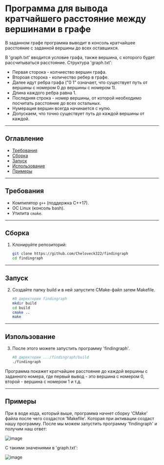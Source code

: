 # Программа для вывода кратчайшего расстояние между вершинами в графе

В заданном графе программа выводит в консоль кратчайшее расстояние с заданной вершины до всех оставшихся. 

В 'graph.txt' вводится условие графа, также вершина, с которого будет рассчитываться расстояние.
Структура 'graph.txt': 
- Первая сторока - колчиество вершин графа.
- Второая сторока -  количество ребер в графе.
- Далее идут ребра графа ("0 1" означает, что существует путь от вершины с номером 0 до вершины с номером 1).
- Длина каждого ребра равна 1.
- Последняя строка - номер вершины, от которой необходимо посчитать расстояние до всех остальных.
- Нумерация вершин всегда начинается с нулю.
- Допускаем, что точно существует путь до каждой вершины от каждой.

---

## Оглавление

- [Требования](#требования)
- [Сборка](#сборка)
- [Запуск](#запуск)
- [Использование](#использование)
- [Примеры](#примеры)

---

## Требования

- Компилятор `g++` (поддержка C++17).
- ОС Linux (консоль bash).
- Утилита `сmake`.

---

## Сборка

1. Клонируйте репозиторий:
   ```bash
   git clone https://github.com/Cheloveck322/findingraph
   cd findingraph

---

## Запуск

2. Создайте папку build и в ней запустите CMake-файл затем Makefile.
   ```bash
   #В директории findingraph
   mkdir build
   cd build
   cmake ..
   make

---

## Изпользование

3. После этого можете запустить программу 'findingraph'.
   ```bash
   #В директории .../findingraph/build
   ./findingraph
  Программа покажет кратчайшее расстояние до каждой вершины с заданного номера, где первый вывод - это вершина с номером 0, второй - вершина с номером 1 и т.д.

---

## Примеры

При в воде кода, который выше, программа начнет сборку 'CMake' файла после чего создастся 'Makefile'. Которая при активации создаст нашу программу. После мы можем запустить программу 'findingraph' и получим наш ответ:

![image](https://github.com/user-attachments/assets/e02fbfd7-855c-4157-9ed3-de6145115641)


С такими значениями в 'graph.txt':

![image](https://github.com/user-attachments/assets/f7dbd03c-bb6a-45c9-9f26-aa5383899f3e)

